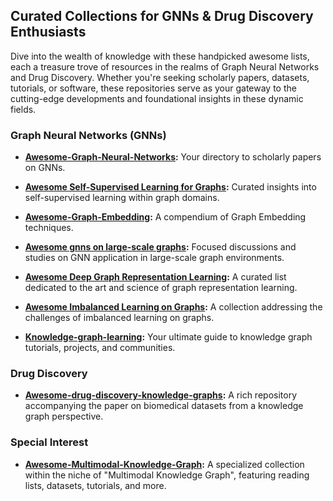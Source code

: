 ## **Curated Collections for GNNs & Drug Discovery Enthusiasts**

Dive into the wealth of knowledge with these handpicked awesome lists, each a treasure trove of resources in the realms of Graph Neural Networks and Drug Discovery. Whether you're seeking scholarly papers, datasets, tutorials, or software, these repositories serve as your gateway to the cutting-edge developments and foundational insights in these dynamic fields.

### **Graph Neural Networks (GNNs)**

- **[Awesome-Graph-Neural-Networks](https://github.com/GRAND-Lab/Awesome-Graph-Neural-Networks):** Your directory to scholarly papers on GNNs.
- **[Awesome Self-Supervised Learning for Graphs](https://github.com/SXKDZ/awesome-self-supervised-learning-for-graphs):** Curated insights into self-supervised learning within graph domains.
- **[Awesome-Graph-Embedding](https://github.com/daicoolb/Awesome-Graph-Embedding):** A compendium of Graph Embedding techniques.
- **[Awesome gnns on large-scale graphs](https://github.com/Oceanusity/awesome-gnns-on-large-scale-graphs):** Focused discussions and studies on GNN application in large-scale graph environments.
- **[Awesome Deep Graph Representation Learning](https://github.com/zlpure/awesome-graph-representation-learning):** A curated list dedicated to the art and science of graph representation learning.
- **[Awesome Imbalanced Learning on Graphs](https://github.com/yanliang3612/awesome-imbalanced-learning-on-graphs):** A collection addressing the challenges of imbalanced learning on graphs.

- **[Knowledge-graph-learning](https://github.com/BrambleXu/knowledge-graph-learning):** Your ultimate guide to knowledge graph tutorials, projects, and communities.

### **Drug Discovery**

- **[Awesome-drug-discovery-knowledge-graphs](https://github.com/AstraZeneca/awesome-drug-discovery-knowledge-graphs):** A rich repository accompanying the paper on biomedical datasets from a knowledge graph perspective.

### **Special Interest**

- **[Awesome-Multimodal-Knowledge-Graph](https://github.com/ZihengZZH/awesome-multimodal-knowledge-graph):** A specialized collection within the niche of "Multimodal Knowledge Graph", featuring reading lists, datasets, tutorials, and more.
